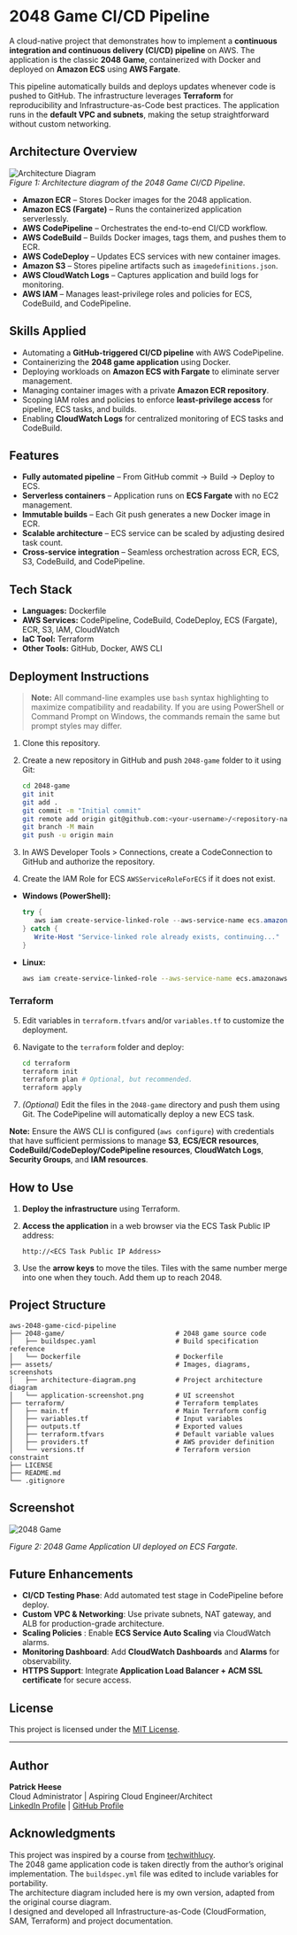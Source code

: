 # 2048 Game CI/CD Pipeline
A cloud-native project that demonstrates how to implement a **continuous integration and continuous delivery (CI/CD) pipeline** on AWS. The application is the classic **2048 Game**, containerized with Docker and deployed on **Amazon ECS** using **AWS Fargate**.  

This pipeline automatically builds and deploys updates whenever code is pushed to GitHub. The infrastructure leverages **Terraform** for reproducibility and Infrastructure-as-Code best practices. The application runs in the **default VPC and subnets**, making the setup straightforward without custom networking.  

## Architecture Overview
![Architecture Diagram](assets/architecture-diagram.png)  
*Figure 1: Architecture diagram of the 2048 Game CI/CD Pipeline.*  

- **Amazon ECR** – Stores Docker images for the 2048 application.  
- **Amazon ECS (Fargate)** – Runs the containerized application serverlessly.  
- **AWS CodePipeline** – Orchestrates the end-to-end CI/CD workflow.  
- **AWS CodeBuild** – Builds Docker images, tags them, and pushes them to ECR.  
- **AWS CodeDeploy** – Updates ECS services with new container images.  
- **Amazon S3** – Stores pipeline artifacts such as `imagedefinitions.json`.  
- **AWS CloudWatch Logs** – Captures application and build logs for monitoring.  
- **AWS IAM** – Manages least-privilege roles and policies for ECS, CodeBuild, and CodePipeline.  

## Skills Applied
- Automating a **GitHub-triggered CI/CD pipeline** with AWS CodePipeline.  
- Containerizing the **2048 game application** using Docker.  
- Deploying workloads on **Amazon ECS with Fargate** to eliminate server management.  
- Managing container images with a private **Amazon ECR repository**.  
- Scoping IAM roles and policies to enforce **least-privilege access** for pipeline, ECS tasks, and builds.  
- Enabling **CloudWatch Logs** for centralized monitoring of ECS tasks and CodeBuild.  

## Features
- **Fully automated pipeline** – From GitHub commit → Build → Deploy to ECS.  
- **Serverless containers** – Application runs on **ECS Fargate** with no EC2 management.  
- **Immutable builds** – Each Git push generates a new Docker image in ECR.  
- **Scalable architecture** – ECS service can be scaled by adjusting desired task count.  
- **Cross-service integration** – Seamless orchestration across ECR, ECS, S3, CodeBuild, and CodePipeline.  

## Tech Stack
- **Languages:** Dockerfile
- **AWS Services:** CodePipeline, CodeBuild, CodeDeploy, ECS (Fargate), ECR, S3, IAM, CloudWatch  
- **IaC Tool:** Terraform  
- **Other Tools:** GitHub, Docker, AWS CLI  

## Deployment Instructions
> **Note:** All command-line examples use `bash` syntax highlighting to maximize compatibility and readability. If you are using PowerShell or Command Prompt on Windows, the commands remain the same but prompt styles may differ.  

1. Clone this repository.  

2. Create a new repository in GitHub and push `2048-game` folder to it using Git:  
   ```bash
   cd 2048-game
   git init
   git add .
   git commit -m "Initial commit"
   git remote add origin git@github.com:<your-username>/<repository-name>.git
   git branch -M main
   git push -u origin main
   ```

3. In AWS Developer Tools > Connections, create a CodeConnection to GitHub and authorize the repository.  

4. Create the IAM Role for ECS `AWSServiceRoleForECS` if it does not exist.  

- **Windows (PowerShell):**  
     ```powershell
	try {
    	aws iam create-service-linked-role --aws-service-name ecs.amazonaws.com
	} catch {
    	Write-Host "Service-linked role already exists, continuing..."
	}
	```

- **Linux:**  
     ```bash
     aws iam create-service-linked-role --aws-service-name ecs.amazonaws.com || true
     ```

### Terraform
5. Edit variables in `terraform.tfvars` and/or `variables.tf` to customize the deployment.  

6. Navigate to the `terraform` folder and deploy:  
   ```bash
   cd terraform
   terraform init
   terraform plan # Optional, but recommended.
   terraform apply
   ```  
   
7. *(Optional)* Edit the files in the `2048-game` directory and push them using Git. The CodePipeline will automatically deploy a new ECS task.  
 
**Note:** Ensure the AWS CLI is configured (`aws configure`) with credentials that have sufficient permissions to manage **S3**, **ECS/ECR resources**, **CodeBuild/CodeDeploy/CodePipeline resources**, **CloudWatch Logs**, **Security Groups**, and **IAM resources**.  

## How to Use
1. **Deploy the infrastructure** using Terraform.  

2. **Access the application** in a web browser via the ECS Task Public IP address:  
	```plaintext
	http://<ECS Task Public IP Address>
	```
3. Use the **arrow keys** to move the tiles. Tiles with the same number merge into one when they touch. Add them up to reach 2048.  

## Project Structure
```plaintext
aws-2048-game-cicd-pipeline
├── 2048-game/                    		  # 2048 game source code
│   ├── buildspec.yaml			          # Build specification reference
│   └── Dockerfile        				  # Dockerfile
├── assets/                          	  # Images, diagrams, screenshots
│   ├── architecture-diagram.png          # Project architecture diagram
│   └── application-screenshot.png        # UI screenshot
├── terraform/                   		  # Terraform templates
│   ├── main.tf                     	  # Main Terraform config
│   ├── variables.tf                      # Input variables
│   ├── outputs.tf						  # Exported values
│   ├── terraform.tfvars            	  # Default variable values
│   ├── providers.tf			    	  # AWS provider definition
│   └── versions.tf						  # Terraform version constraint
├── LICENSE
├── README.md
└── .gitignore
```  

## Screenshot
![2048 Game](assets/application-screenshot.png)  

*Figure 2: 2048 Game Application UI deployed on ECS Fargate.*  

## Future Enhancements
- **CI/CD Testing Phase**: Add automated test stage in CodePipeline before deploy.  
- **Custom VPC & Networking**: Use private subnets, NAT gateway, and ALB for production-grade architecture.  
- **Scaling Policies** : Enable **ECS Service Auto Scaling** via CloudWatch alarms.  
- **Monitoring Dashboard**: Add **CloudWatch Dashboards** and **Alarms** for observability.  
- **HTTPS Support**: Integrate **Application Load Balancer + ACM SSL certificate** for secure access.  

## License
This project is licensed under the [MIT License](LICENSE).  

---

## Author
**Patrick Heese**  
Cloud Administrator | Aspiring Cloud Engineer/Architect  
[LinkedIn Profile](https://www.linkedin.com/in/patrick-heese/) | [GitHub Profile](https://github.com/patrick-heese)  

## Acknowledgments
This project was inspired by a course from [techwithlucy](https://github.com/techwithlucy).  
The 2048 game application code is taken directly from the author’s original implementation. The `buildspec.yml` file was edited to include variables for portability.  
The architecture diagram included here is my own version, adapted from the original course diagram.  
I designed and developed all Infrastructure-as-Code (CloudFormation, SAM, Terraform) and project documentation.  

